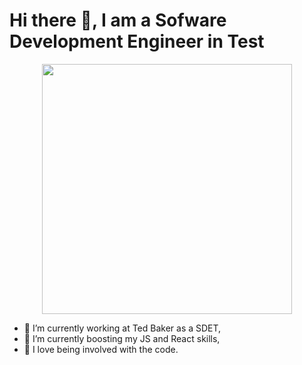 <h1> Hi there 👋, I am a Sofware Development Engineer in Test </h1>
<div id="header" align="center">
  <img src="https://cms-assets.themuse.com/media/lead/01212022-1047259374-coding-classes_scanrail.jpg" width="400"/>
</div>

- 🔭 I’m currently working at Ted Baker as a SDET,
- 🌱 I’m currently boosting my JS and React skills, 
- 💚 I love being involved with the code. 
